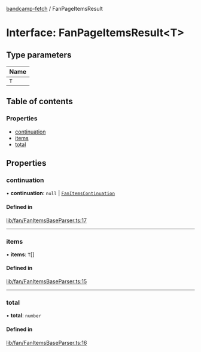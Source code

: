 [bandcamp-fetch](../README.md) / FanPageItemsResult

# Interface: FanPageItemsResult<T\>

## Type parameters

| Name |
| :------ |
| `T` |

## Table of contents

### Properties

- [continuation](FanPageItemsResult.md#continuation)
- [items](FanPageItemsResult.md#items)
- [total](FanPageItemsResult.md#total)

## Properties

### continuation

• **continuation**: ``null`` \| [`FanItemsContinuation`](FanItemsContinuation.md)

#### Defined in

[lib/fan/FanItemsBaseParser.ts:17](https://github.com/patrickkfkan/bandcamp-fetch/blob/19ec315/src/lib/fan/FanItemsBaseParser.ts#L17)

___

### items

• **items**: `T`[]

#### Defined in

[lib/fan/FanItemsBaseParser.ts:15](https://github.com/patrickkfkan/bandcamp-fetch/blob/19ec315/src/lib/fan/FanItemsBaseParser.ts#L15)

___

### total

• **total**: `number`

#### Defined in

[lib/fan/FanItemsBaseParser.ts:16](https://github.com/patrickkfkan/bandcamp-fetch/blob/19ec315/src/lib/fan/FanItemsBaseParser.ts#L16)
